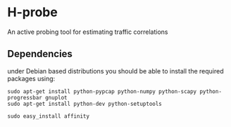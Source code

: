 H-probe
=======

An active probing tool for estimating traffic correlations

Dependencies
------------

under Debian based distributions you should be able to install the required packages using:

	sudo apt-get install python-pypcap python-numpy python-scapy python-progressbar gnuplot 
	sudo apt-get install python-dev python-setuptools
	
	sudo easy_install affinity

